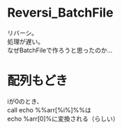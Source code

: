 # Reversi_BatchFile
リバーシ。  
処理が遅い。  
なぜBatchFileで作ろうと思ったのか...

# 配列もどき
iが0のとき、  
call echo %%arr[%i%]%%は  
echo %arr[0]%に変換される（らしい）
